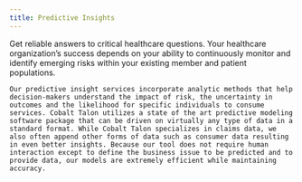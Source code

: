 ```yaml
---
title: Predictive Insights
---
```


Get reliable answers to critical healthcare questions. Your healthcare organization’s success depends on your ability to continuously monitor and identify emerging risks within your existing member and patient populations.

`Our predictive insight services incorporate analytic methods that help decision-makers understand the impact of risk, the uncertainty in outcomes and the likelihood for specific individuals to consume services. Cobalt Talon utilizes a state of the art predictive modeling software package that can be driven on virtually any type of data in a standard format. While Cobalt Talon specializes in claims data, we also often append other forms of data such as consumer data resulting in even better insights. Because our tool does not require human interaction except to define the business issue to be predicted and to provide data, our models are extremely efficient while maintaining accuracy.`
